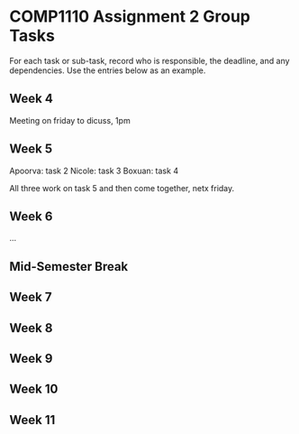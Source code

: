 # COMP1110 Assignment 2 Group Tasks

For each task or sub-task, record who is responsible, the deadline, and any dependencies.
Use the entries below as an example.

## Week 4

Meeting on friday to dicuss, 1pm

## Week 5

Apoorva: task 2
Nicole: task 3
Boxuan: task 4

All three work on task 5 and then come together, netx friday. 

## Week 6

...

## Mid-Semester Break

## Week 7

## Week 8

## Week 9

## Week 10

## Week 11
